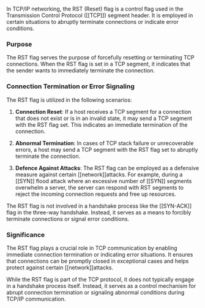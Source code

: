 In TCP/IP networking, the RST (Reset) flag is a control flag used in the Transmission Control Protocol ([[TCP]]) segment header. It is employed in certain situations to abruptly terminate connections or indicate error conditions.

### Purpose

The RST flag serves the purpose of forcefully resetting or terminating TCP connections. When the RST flag is set in a TCP segment, it indicates that the sender wants to immediately terminate the connection.

### Connection Termination or Error Signaling

The RST flag is utilized in the following scenarios:

1. **Connection Reset**: If a host receives a TCP segment for a connection that does not exist or is in an invalid state, it may send a TCP segment with the RST flag set. This indicates an immediate termination of the connection.

2. **Abnormal Termination**: In cases of TCP stack failure or unrecoverable errors, a host may send a TCP segment with the RST flag set to abruptly terminate the connection.

3. **Defence Against Attacks**: The RST flag can be employed as a defensive measure against certain [[network]]attacks. For example, during a [[SYN]] flood attack where an excessive number of [[SYN]] segments overwhelm a server, the server can respond with RST segments to reject the incoming connection requests and free up resources.


The RST flag is not involved in a handshake process like the [[SYN-ACK]] flag in the three-way handshake. Instead, it serves as a means to forcibly terminate connections or signal error conditions.

### Significance

The RST flag plays a crucial role in TCP communication by enabling immediate connection termination or indicating error situations. It ensures that connections can be promptly closed in exceptional cases and helps protect against certain [[network]]attacks.

While the RST flag is part of the TCP protocol, it does not typically engage in a handshake process itself. Instead, it serves as a control mechanism for abrupt connection termination or signaling abnormal conditions during TCP/IP communication.